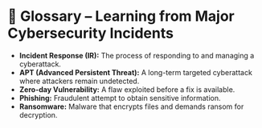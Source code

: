 # 📖 Glossary – Learning from Major Cybersecurity Incidents

- **Incident Response (IR):** The process of responding to and managing a cyberattack.  
- **APT (Advanced Persistent Threat):** A long-term targeted cyberattack where attackers remain undetected.  
- **Zero-day Vulnerability:** A flaw exploited before a fix is available.  
- **Phishing:** Fraudulent attempt to obtain sensitive information.  
- **Ransomware:** Malware that encrypts files and demands ransom for decryption.  
